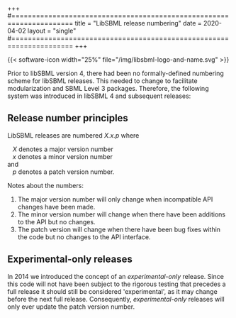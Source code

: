 +++
#=====================================================================
title  = "LibSBML release numbering"
date   = 2020-04-02
layout = "single"
#=====================================================================
+++

{{< software-icon width="25%" file="/img/libsbml-logo-and-name.svg" >}}

Prior to libSBML version 4, there had been no formally-defined numbering scheme for libSBML releases.  This needed to change to facilitate modularization and SBML Level 3 packages. Therefore, the following system was introduced in libSBML 4 and subsequent releases:

## Release number principles

LibSBML releases are numbered _X.x.p_ where

&nbsp;&nbsp;&nbsp;_X_ denotes a major version number<br>
&nbsp;&nbsp;&nbsp;_x_ denotes a minor version number<br>
and<br>
&nbsp;&nbsp;&nbsp;_p_ denotes a patch version number.<br>

Notes about the numbers:

1. The major version number will only change when incompatible API changes have been made.
2. The minor version number will change when there have been additions to the API but no changes.
3. The patch version will change when there have been bug fixes within the code but no changes to the API interface.


## Experimental-only releases

In 2014 we introduced the concept of an _experimental-only_ release. Since this code will not have been subject to the rigorous testing that precedes a full release it should still be considered 'experimental', as it may change before the next full release. Consequently, _experimental-only_ releases will only ever update the patch version number.
